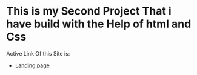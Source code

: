 # This is my Second Project That i have build with the Help of html and Css

Active Link Of this Site is:
- [Landing page ](https://hostinglandingpages.netlify.app)
